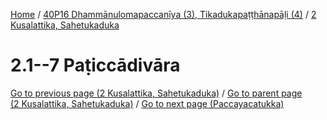 
[Home](/) / [40P16 Dhammānulomapaccanīya (3), Tikadukapaṭṭhānapāḷi (4)](../../40P16.md) / [2 Kusalattika, Sahetukaduka](../2.md)

# 2.1--7 Paṭiccādivāra


[Go to previous page (2 Kusalattika, Sahetukaduka)](../2.md) / [Go to parent page (2 Kusalattika, Sahetukaduka)](../2.md) / [Go to next page (Paccayacatukka)](2.1--7/Paccayacatukka.md)


